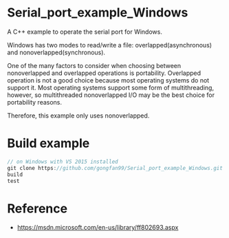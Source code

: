 # Serial_port_example_Windows
A C++ example to operate the serial port for Windows.

Windows has two modes to read/write a file: overlapped(asynchronous) and nonoverlapped(synchronous).

One of the many factors to consider when choosing between nonoverlapped and overlapped operations is portability. Overlapped operation is not a good choice because most operating systems do not support it. Most operating systems support some form of multithreading, however, so multithreaded nonoverlapped I/O may be the best choice for portability reasons.

Therefore, this example only uses nonoverlapped.

# Build example
```c
// on Windows with VS 2015 installed
git clone https://github.com/gongfan99/Serial_port_example_Windows.git
build
test
```

# Reference
* https://msdn.microsoft.com/en-us/library/ff802693.aspx